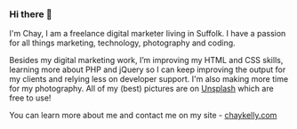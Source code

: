 ### Hi there 👋

I'm Chay, I am a freelance digital marketer living in Suffolk. I have a passion for all things marketing, technology, photography and coding.

Besides my digital marketing work, I’m improving my HTML and CSS skills, learning more about PHP and jQuery so I can keep improving the output for my clients and relying less on developer support. I'm also making more time for my photography. All of my (best) pictures are on [Unsplash](https://https://unsplash.com/@chaykelly_/) which are free to use!

You can learn more about me and contact me on my site - [chaykelly.com](https://chaykelly.com/)


<!--
**ChayKelly/chaykelly** is a ✨ _special_ ✨ repository because its `README.md` (this file) appears on your GitHub profile.

Here are some ideas to get you started:

- 🔭 I’m currently working on ...
- 🌱 I’m currently learning ...
- 👯 I’m looking to collaborate on ...
- 🤔 I’m looking for help with ...
- 💬 Ask me about ...
- 📫 How to reach me: ...
- 😄 Pronouns: ...
- ⚡ Fun fact: ...
-->
 
